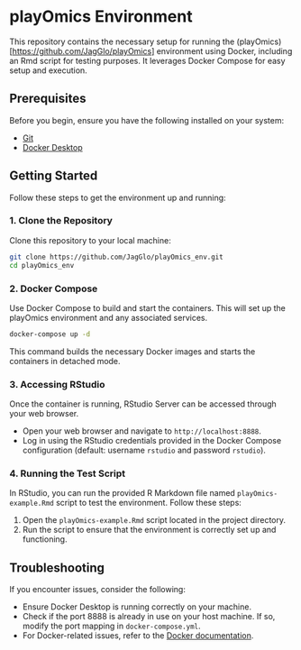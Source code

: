 # playOmics Environment

This repository contains the necessary setup for running the (playOmics)[https://github.com/JagGlo/playOmics] environment using Docker, including an Rmd script for testing purposes. It leverages Docker Compose for easy setup and execution.

## Prerequisites

Before you begin, ensure you have the following installed on your system:

- [Git](https://git-scm.com/downloads)
- [Docker Desktop](https://www.docker.com/products/docker-desktop)

## Getting Started

Follow these steps to get the environment up and running:

### 1. Clone the Repository

Clone this repository to your local machine:

```bash
git clone https://github.com/JagGlo/playOmics_env.git
cd playOmics_env
```

### 2. Docker Compose

Use Docker Compose to build and start the containers. This will set up the playOmics environment and any associated services.

```bash
docker-compose up -d
```

This command builds the necessary Docker images and starts the containers in detached mode.

### 3. Accessing RStudio

Once the container is running, RStudio Server can be accessed through your web browser.

- Open your web browser and navigate to `http://localhost:8888`.
- Log in using the RStudio credentials provided in the Docker Compose configuration (default: username `rstudio` and password `rstudio`).

### 4. Running the Test Script

In RStudio, you can run the provided R Markdown file named `playOmics-example.Rmd` script to test the environment. Follow these steps:

1. Open the `playOmics-example.Rmd` script located in the project directory.
2. Run the script to ensure that the environment is correctly set up and functioning.

## Troubleshooting

If you encounter issues, consider the following:

- Ensure Docker Desktop is running correctly on your machine.
- Check if the port 8888 is already in use on your host machine. If so, modify the port mapping in `docker-compose.yml`.
- For Docker-related issues, refer to the [Docker documentation](https://docs.docker.com/).
